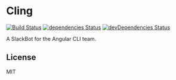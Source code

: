 # Cling

[![Build Status](https://travis-ci.org/delasteve/cling.svg?branch=master)](https://travis-ci.org/delasteve/cling)
[![dependencies Status](https://david-dm.org/delasteve/cling/status.svg)](https://david-dm.org/delasteve/cling)
[![devDependencies Status](https://david-dm.org/delasteve/cling/dev-status.svg)](https://david-dm.org/delasteve/cling?type=dev)

A SlackBot for the Angular CLI team.

## License

MIT
